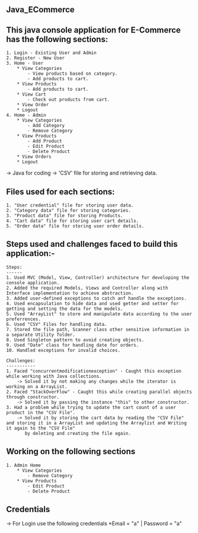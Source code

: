 Java_ECommerce
--------------

This java console application for E-Commerce has the following sections:
------------------------------------------------------------------------
    1. Login - Existing User and Admin
    2. Register - New User
    3. Home - User
        * View Categories 
            - View products based on category.
            - Add products to cart.
        * View Products 
            - Add products to cart.
        * View Cart 
            - Check out products from cart.
        * View Order 
        * Logout
    4. Home - Admin 
        * View Categories 
            - Add Category 
            - Remove Category 
        * View Products 
            - Add Product 
            - Edit Product 
            - Delete Product 
        * View Orders 
        * Logout

-> Java for coding 
-> 'CSV' file for storing and retrieving data.

Files used for each sections:
-----------------------------
    1. "User credential" file for storing user data.
    2. "Category data" file for storing categories.
    3. "Product data" file for storing Products.
    4. "Cart data" file for storing user cart details.
    5. "Order data" file for storing user order details.


Steps used and challenges faced to build this application:-
-----------------------------------------------------------

    Steps:
    ------
    1. Used MVC (Model, View, Controller) architecture for developing the console application.
    2. Added the required Models, Views and Controller along with Interface implementation to achieve abstraction.
    3. Added user-defined exceptions to catch anf handle the exceptions.
    4. Used encapsulation to hide data and used getter and setter for getting and setting the data for the models.
    5. Used "ArrayList" to store and manipulate data according to the user preferrences.
    6. Used "CSV" Files for handling data.
    7. Stored the file path, Scanner class other sensitive information in a separate Utility folder.
    8. Used Singleton pattern to avoid creating objects.
    9. Used "Date" class for handling date for orders.
    10. Handled exceptions for invalid choices.

    Challenges:
    -----------
    1. Faced "concurrentmodificationexception" - Caught this exception while working with Java collections.
        -> Solved it by not making any changes while the iterator is working on a ArrayList.
    2. Faced "StackOverFlow" - Caught this while creating parallel objects through constructor.
        -> Solved it by passing the instance "this" to other constructor.
    3. Had a problem while trying to update the cart count of a user product in the "CSV File".
        -> Solved it by storing the cart data by reading the "CSV File" and storing it in a ArrayList and updating the Arraylist and Writing it again to the "CSV File" 
           by deleting and creating the file again.


Working on the following sections 
---------------------------------
    1. Admin Home 
        * View Categories
            - Remove Category 
        * View Products 
            - Edit Product 
            - Delete Product 

Credentials 
-----------
  -> For Login use the following credentials
      *Email = "a" | Password = "a"
